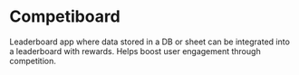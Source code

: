 # Competiboard
Leaderboard app where data stored in a DB or sheet can be integrated into a leaderboard with rewards. Helps boost user engagement through competition.
